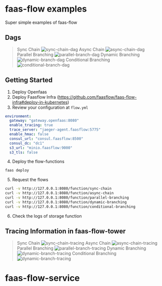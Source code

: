 # faas-flow examples
Super simple examples of faas-flow

## Dags
> Sync Chain
![sync-chain-dag](doc/sync-chain-dag.png)
> Async Chain
![async-chain-dag](doc/async-chain-dag.png)
> Parallel Branching
![parallel-branch-dag](doc/parallel-branch-dag.png)
> Dynamic Branching
![dynamic-branch-dag](doc/dynamic-branch-dag.png)
> Conditional Branching 
![conditional-branch-dag](doc/conditional-branch-dag.png)

## Getting Started 
1. Deploy Openfaas
2. Deploy Faasflow Infra (https://github.com/faasflow/faas-flow-infra#deploy-in-kubernetes)
3. Review your configuration at `flow.yml`
```yml
environment:
  gateway: "gateway.openfaas:8080"
  enable_tracing: true
  trace_server: "jaeger-agent.faasflow:5775"  
  enable_hmac: false
  consul_url: "consul.faasflow:8500"
  consul_dc: "dc1"
  s3_url: "minio.faasflow:9000"
  s3_tls: false
```
4. Deploy the flow-functions
```bash
faas deploy
```
5. Request the flows
```bash
curl -v http://127.0.0.1:8080/function/sync-chain
curl -v http://127.0.0.1:8080/function/async-chain
curl -v http://127.0.0.1:8080/function/parallel-branching
curl -v http://127.0.0.1:8080/function/dynamic-branching
curl -v http://127.0.0.1:8080/function/conditional-branching
``` 
6. Check the logs of storage function

## Tracing Information in faas-flow-tower
> Sync Chain 
![sync-chain-tracing](doc/sync-chain-tracing.png)
> Async Chain
![async-chain-tracing](doc/async-chain-tracing.png)
> Parallel Branching
![parallel-branch-tracing](doc/parallel-branch-tracing.png)
> Dynamic Branching
![dynamic-branch-tracing](doc/dynamic-branch-tracing.png)
> Conditional Branching
![dynamic-branch-tracing](doc/conditional-branch-tracing.png)
# faas-flow-service
